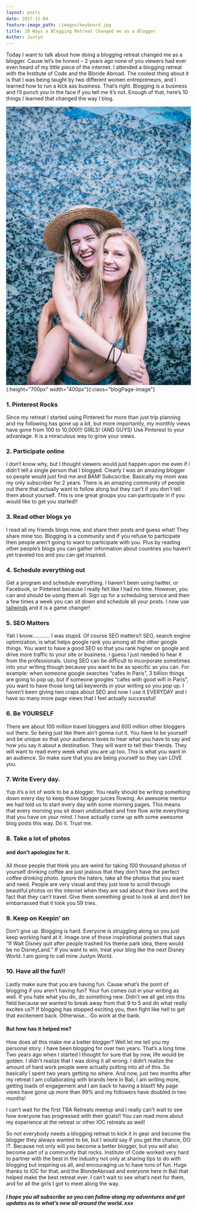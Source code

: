 ```yaml
---
layout: posts
date: 2017-11-04
feature-image_path: /images/keyboard.jpg
title: 10 Ways a Blogging Retreat Changed me as a Blogger
Author: Justyn
---
```

Today I want to talk about how doing a blogging retreat changed me as a blogger. Cause let’s be honest – 2 years ago none of you viewers had ever even heard of my little piece of the internet.
I attended a blogging retreat with the Institute of Code and the Blonde Abroad. The coolest thing about it is that I was being taught by two different women entrepreneurs, and I learned how to run a kick ass business. That’s right. Blogging is a business and I’ll punch you in the face if you tell me it’s not. Enough of that, here’s 10 things I learned that changed the way I blog.

![A photo of my and Kiersten from the blogging retreat](/images/bali/kierstenPiggy.jpg){:height="700px" width="400px"}{:class="blogPage-image"}

<h3 class="shorelines"> 1. Pinterest Rocks </h3>
Since my retreat I started using Pinterest for more than just trip planning and my following has gone up a bit, but more importantly, my monthly views have gone from 100 to 10,000!!! GIRLS! (AND GUYS) Use Pinterest to your advantage. It is a miraculous way to grow your views.

<h3 class="shorelines"> 2. Participate online </h3>
I don’t know why, but I thought viewers would just happen upon me even if i didn’t tell a single person that I blogged. Clearly I was an amazing blogger so people would just find me and BAM! Subcscribe. Basically my mom was my only subscriber for 2 years. There is an amazing community of people out there that actually want to follow along but they can’t if you don’t tell them about yourself. This is one great groups you can participate in if you would like to get you started!!

<h3 class="shorelines"> 3. Read other blogs yo </h3>
I read all my friends blogs now, and share their posts and guess what! They share mine too. Blogging is a community and if you refuse to participate then people aren’t going to want to participate with you. Plus by reading other people’s blogs you can gather information about countries you haven’t yet traveled too and you can get inspired.

<h3 class="shorelines"> 4. Schedule everything out </h3>
Get a program and schedule everything. I haven’t been using twitter, or Facebook, or Pinterest because I really felt like I had no time. However, you can and should be using them all. Sign up for a scheduling service and then a few times a week you can sit down and schedule all your posts. I now use <a href="http://tailwinds.com">tailwinds</a> and it is a game changer!

<h3 class="shorelines"> 5. SEO Matters </h3>
Yah I know………… I was stupid. Of course SEO matters!! SEO, search engine optimization, is what helps google rank you among all the other google things. You want to have a good SEO so that you rank higher on google and drive more traffic to your site or business. I guess I just needed to hear it from the professionals. Using SEO can be difficult to incorporate sometimes into your writing though because you want to be as specific as you can. For example: when someone google searches “cafes in Paris”, 3 billion things are going to pop up, but if someone googles “cafes with good wifi in Paris”, you want to have those long tail keywords in your writing so you pop up. I haven’t been giving two craps about SEO and now I use it EVERYDAY and I have so many more page views that I feel actually successful!

<h3 class="shorelines"> 6. Be YOURSELF </h3>
There are about 100 million travel bloggers and 600 million other bloggers out there. So being just like them ain’t gonna cut it. You have to be yourself and be unique so that your audience loves to hear what you have to say and how you say it about a destination. They will want to tell their friends. They will want to read every week what you are up too. This is what you want in an audience. So make sure that you are being yourself so they can LOVE you.

<h3 class="shorelines"> 7. Write Every day. </h3>
Yup it’s a lot of work to be a blogger. You really should be writing something down every day to keep those blogger juices flowing. An awesome mentor we had told us to start every day with some morning pages. This means that every morning you sit down undisturbed and free flow write everything that you have on your mind. I have actually come up with some awesome blog posts this way. Do it. Trust me.

<h3 class="shorelines"> 8. Take a lot of photos </h3>
<h4> and don’t apologize for it. </h4>
All those people that think you are weird for taking 100 thousand photos of yourself drinking coffee are just jealous that they don’t have the perfect coffee drinking photo. Ignore the haters, take all the photos that you want and need. People are very visual and they just love to scroll through beautiful photos on the internet when they are sad about their lives and the fact that they can’t travel. Give them something great to look at and don’t be embarrassed that it took you 59 tries.

<h3 class="shorelines"> 9. Keep on Keepin’ on </h3>
Don’t give up. Blogging is hard. Everyone is struggling along so you just keep working hard at it. Image one of those inspirational posters that says “If Walt Disney quit after people trashed his theme park idea, there would be no DisneyLand.” If you want to win, treat your blog like the next Disney World. I am going to call mine Justyn World.

<h3 class="shorelines"> 10. Have all the fun!! </h3>
Lastly make sure that you are having fun. Cause what’s the point of blogging if you aren’t having fun? Your fun comes out in your writing as well. If you hate what you do, do something new. Didn’t we all get into this field because we wanted to break away from that 9 to 5 and do what really excites us?! If blogging has stopped exciting you, then fight like hell to get that excitement back. Otherwise… Go work at the bank.

<h4> But how has it helped me? </h4>

How does all this make me a better blogger? Well let me tell you my personal story. I have been blogging for over two years. That’s a long time. Two years ago when I started I thought for sure that by now, life would be golden. I didn’t realize that I was doing it all wrong. I didn’t realize the amount of hard work people were actually putting into all of this. So basically I spent two years getting no where. And now, just two months after my retreat I am collaborating with brands here in Bali, I am writing more, getting loads of engagement and I am back to having a blast!! My page views have gone up more than 99% and my followers have doubled in two months!

I can’t wait for the first TBA Retreats meetup and I really can’t wait to see how everyone has progressed with their goals!! You can read more about my experience at the retreat or other IOC retreats as well!

So not everybody needs a blogging retreat to kick it in gear and become the blogger they always wanted to be, but I would say if you get the chance, DO IT. Because not only will you become a better blogger, but you will also become part of a community that rocks. Institute of Code worked very hard to partner with the best in the industry not only at sharing tips to do with blogging but inspiring us all, and encouraging us to have tons of fun. Huge thanks to IOC for that, and the BlondeAbroad and everyone here in Bali that helped make the best retreat ever. I can’t wait to see what’s next for them, and for all the girls I got to meet along the way.

<h5> I hope you all subscribe so you can follow along my adventures and get updates as to what’s new all around the world. xxx </h5>
